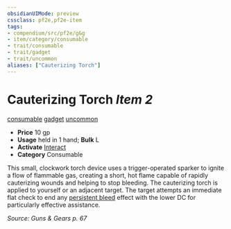 ```yaml
---
obsidianUIMode: preview
cssclass: pf2e,pf2e-item
tags:
- compendium/src/pf2e/g&g
- item/category/consumable
- trait/consumable
- trait/gadget
- trait/uncommon
aliases: ["Cauterizing Torch"]
---
```

# Cauterizing Torch *Item 2*  
[consumable](/rules/traits/consumable.md)  [gadget](/rules/traits/gadget-g-g.md)  [uncommon](/rules/traits/uncommon.md)  

- **Price** 10 gp
- **Usage** held in 1 hand; **Bulk** L
- **Activate** [Interact](/rules/actions/interact.md)
- **Category** Consumable

This small, clockwork torch device uses a trigger-operated sparker to ignite a flow of flammable gas, creating a short, hot flame capable of rapidly cauterizing wounds and helping to stop bleeding. The cauterizing torch is applied to yourself or an adjacent target. The target attempts an immediate flat check to end any [persistent bleed](/rules/conditions.md#Persistent%20Damage) effect with the lower DC for particularly effective assistance.

*Source: Guns & Gears p. 67*